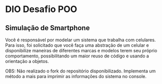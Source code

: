 # DIO Desafio POO

## Simulação de Smartphone

Você é responsável por modelar um sistema que trabalha com celulares. Para isso, foi solicitado que você faça uma abstração de um celular e disponibilize maneiras de diferentes marcas e modelos terem seu próprio comportamento, possibilitando um maior reuso de código e usando a orientação a objetos.


OBS: Não realizado o fork do repositório disponibilizado. Implementa um método a mais para imprimir as informações do sistema no console.
